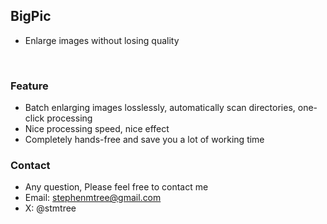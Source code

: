 
## BigPic
- Enlarge images without losing quality
<br>

### <green>Feature
- Batch enlarging images losslessly, automatically scan directories, one-click processing 
- Nice processing speed, nice effect
- Completely hands-free and save you a lot of working time

### <green>Contact
- Any question, Please feel free to contact me
- Email: stephenmtree@gmail.com
- X: @stmtree